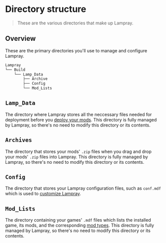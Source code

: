 # Directory structure

> These are the various directories that make up Lampray.

## Overview

These are the primary directories you'll use to manage and configure Lampray.

```bash
Lampray
└── Build
    └── Lamp_Data 
        ├── Archive
        ├── Config
        └── Mod_Lists 
```

## `Lamp_Data`

The directory where Lampray stores all the neccessary files needed for deployment before you [deploy your mods](managing-mods.md#adding-mods). This directory is fully managed by Lampray, so there's no need to modify this directory or its contents.

## `Archives`

The directory that stores your mods' `.zip` files when you drag and drop your mods' `.zip` files into Lampray. This directory is fully managed by Lampray, so there's no need to modify this directory or its contents.

## `Config`

The directory that stores your Lampray configuration files, such as `conf.mdf` which is used to [customize Lampray](customizing-lampray.md).

## `Mod_Lists`

The directory containing your games' `.mdf` files which lists the installed game, its mods, and the corresponding [mod types](mod-types.md). This directory is fully managed by Lampray, so there's no need to modify this directory or its contents.

